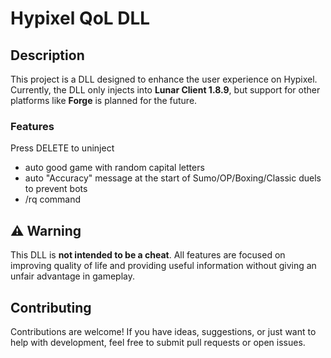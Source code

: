 # Hypixel QoL DLL 

## Description

This project is a DLL designed to enhance the user experience on Hypixel. Currently, the DLL only injects into **Lunar Client 1.8.9**, but support for other platforms like **Forge** is planned for the future.

### Features

Press DELETE to uninject

- auto good game with random capital letters
- auto "Accuracy" message at the start of Sumo/OP/Boxing/Classic duels to prevent bots
- /rq command

## ⚠️ Warning

This DLL is **not intended to be a cheat**. All features are focused on improving quality of life and providing useful information without giving an unfair advantage in gameplay.

## Contributing

Contributions are welcome! If you have ideas, suggestions, or just want to help with development, feel free to submit pull requests or open issues.


